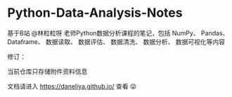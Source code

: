 # Python-Data-Analysis-Notes
基于B站 @林粒粒呀 老师Python数据分析课程的笔记，包括
NumPy、
Pandas、
Dataframe、
数据读取、
数据评估、
数据清洗、
数据分析、
数据可视化等内容


修订：

当前仓库只存储附件资料信息

文档请进入 https://daneliya.github.io/ 查看 :stuck_out_tongue_winking_eye:
